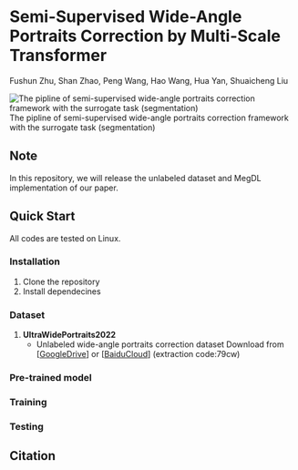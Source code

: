 # Semi-Supervised Wide-Angle Portraits Correction by Multi-Scale Transformer
Fushun Zhu, Shan Zhao, Peng Wang, Hao Wang, Hua Yan, Shuaicheng Liu 

![The pipline of semi-supervised wide-angle portraits correction framework with the surrogate task (segmentation)](https://github.com/megvii-research/Portraits_Correction/blob/main/semi-supervised%20framework.PNG)
The pipline of semi-supervised wide-angle portraits correction framework with the surrogate task (segmentation)

## Note
In this repository, we will release the unlabeled dataset and MegDL implementation of our paper.

## Quick Start

All codes are tested on Linux.

### Installation

1. Clone the repository
2. Install dependecines

### Dataset 
1.  **UltraWidePortraits2022**
      * Unlabeled wide-angle portraits correction dataset 
      Download from  [[GoogleDrive](https://drive.google.com/file/d/1FxzyA-EWqHnZI4H5zgZJOoqnkoAmhK0h/view?usp=sharing)] or [[BaiduCloud](https://pan.baidu.com/s/1IyeyHGR4BQHGm7Q_ZFi22g?pwd=79cw)] (extraction code:79cw)

### Pre-trained model

### Training

### Testing

## Citation
